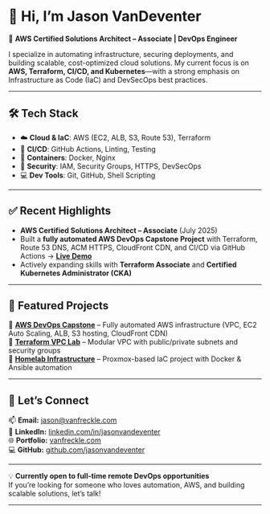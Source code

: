 # 👋 Hi, I’m Jason VanDeventer  

🚀 **AWS Certified Solutions Architect – Associate | DevOps Engineer**  

I specialize in automating infrastructure, securing deployments, and building scalable, cost-optimized cloud solutions. My current focus is on **AWS, Terraform, CI/CD, and Kubernetes**—with a strong emphasis on Infrastructure as Code (IaC) and DevSecOps best practices.  

---

## 🛠️ Tech Stack  

- ☁️ **Cloud & IaC**: AWS (EC2, ALB, S3, Route 53), Terraform  
- 🔄 **CI/CD**: GitHub Actions, Linting, Testing  
- 🐳 **Containers**: Docker, Nginx  
- 🔐 **Security**: IAM, Security Groups, HTTPS, DevSecOps  
- 💻 **Dev Tools**: Git, GitHub, Shell Scripting  

---

## ✅ Recent Highlights  

- **AWS Certified Solutions Architect – Associate** (July 2025)  
- Built a **fully automated AWS DevOps Capstone Project** with Terraform, Route 53 DNS, ACM HTTPS, CloudFront CDN, and CI/CD via GitHub Actions → [**Live Demo**](https://capstone.vanfreckle.com)  
- Actively expanding skills with **Terraform Associate** and **Certified Kubernetes Administrator (CKA)**  

---

## 📂 Featured Projects  

🔹 [**AWS DevOps Capstone**](https://capstone.vanfreckle.com) – Fully automated AWS infrastructure (VPC, EC2 Auto Scaling, ALB, S3 hosting, CloudFront CDN)  
🔹 [**Terraform VPC Lab**](https://github.com/jasonvandeventer/terraform-vpc-lab) – Modular VPC with public/private subnets and security groups  
🔹 [**Homelab Infrastructure**](https://github.com/jasonvandeventer/homelab-bootstrap) – Proxmox-based IaC project with Docker & Ansible automation  

---

## 🔗 Let’s Connect  

📫 **Email:** [jason@vanfreckle.com](mailto:jason@vanfreckle.com)  
💼 **LinkedIn:** [linkedin.com/in/jasonvandeventer](https://linkedin.com/in/jasonvandeventer)  
🌐 **Portfolio:** [vanfreckle.com](https://vanfreckle.com)  
💻 **GitHub:** [github.com/jasonvandeventer](https://github.com/jasonvandeventer)  

---

💡 **Currently open to full-time remote DevOps opportunities**  
If you’re looking for someone who loves automation, AWS, and building scalable solutions, let’s talk!  

---

<!---
jasonvandeventer/jasonvandeventer is a ✨ special ✨ repository because its `README.md` (this file) appears on your GitHub profile.
--->
